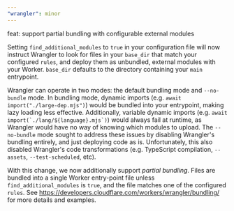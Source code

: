 ```yaml
---
"wrangler": minor
---
```


feat: support partial bundling with configurable external modules

Setting `find_additional_modules` to `true` in your configuration file will now instruct Wrangler to look for files in
your `base_dir` that match your configured `rules`, and deploy them as unbundled, external modules with your Worker.
`base_dir` defaults to the directory containing your `main` entrypoint.

Wrangler can operate in two modes: the default bundling mode and `--no-bundle` mode. In bundling mode, dynamic imports
(e.g. `await import("./large-dep.mjs")`) would be bundled into your entrypoint, making lazy loading less effective.
Additionally, variable dynamic imports (e.g. `` await import(`./lang/${language}.mjs`) ``) would always fail at runtime,
as Wrangler would have no way of knowing which modules to upload. The `--no-bundle` mode sought to address these issues
by disabling Wrangler's bundling entirely, and just deploying code as is. Unfortunately, this also disabled Wrangler's
code transformations (e.g. TypeScript compilation, `--assets`, `--test-scheduled`, etc).

With this change, we now additionally support _partial bundling_. Files are bundled into a single Worker entry-point file
unless `find_additional_modules` is `true`, and the file matches one of the configured `rules`. See
https://developers.cloudflare.com/workers/wrangler/bundling/ for more details and examples.
